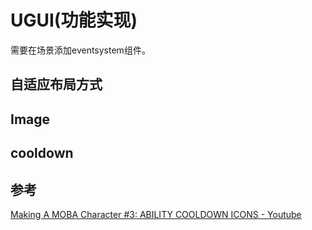 # UGUI(功能实现)

需要在场景添加eventsystem组件。

## 自适应布局方式

## Image

## cooldown

## 参考

[Making A MOBA Character #3: ABILITY COOLDOWN ICONS - Youtube](https://www.youtube.com/watch?v=wtrkrsJfz_4)